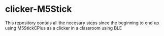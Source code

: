 # clicker-M5Stick
This repository contais all the necesary steps since the beginning to end up using M5StickCPlus as a clicker in a classroom using BLE
